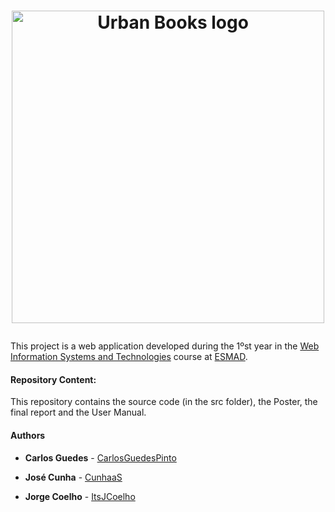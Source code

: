 # <p align="center"><img src="https://i.imgur.com/dcoq1SR.jpg" alt="Urban Books logo" width="500"></p>
This project is a web application developed during the 1ºst year in the [Web Information Systems and Technologies](https://www.esmad.ipp.pt/courses/degree/400001419) course at [ESMAD](https://www.esmad.ipp.pt/).

#### Repository Content:
This repository contains the source code (in the src folder), the Poster, the final report and the User Manual.
#### Authors

* **Carlos Guedes** - [CarlosGuedesPinto](https://github.com/CarlosGuedesPinto)

* **José Cunha** - [CunhaaS](https://github.com/CunhaaS)

* **Jorge Coelho** - [ItsJCoelho](https://github.com/ItsJCoelho)
